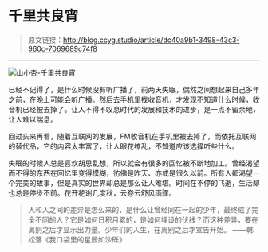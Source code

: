 # 千里共良宵

[annotation]: <id> (dc40a9b1-3498-43c3-960c-7069689c74f8)
[annotation]: <status> (public)
[annotation]: <create_time> (2019-04-27 00:50:04)
[annotation]: <category> (心情随笔)

> 原文链接：<http://blog.ccyg.studio/article/dc40a9b1-3498-43c3-960c-7069689c74f8>

---

![山小杏-千里共良宵](http://pqs8hg59d.bkt.clouddn.com/%E5%B1%B1%E5%B0%8F%E6%9D%8F-%E5%8D%83%E9%87%8C%E5%85%B1%E8%89%AF%E5%AE%B5.jpg "山小杏-千里共良宵")

已经不记得了，是什么时候没有听广播了，前两天失眠，偶然之间想起来自己多年之前，在晚上可能会听广播。然后去手机里找收音机，才发现不知道什么时候，收音机已经被去掉了。让人不得不叹息时代的发展和技术的进步，是一点不留余地，让人难以喘息。

回过头来再看，随着互联网的发展，FM收音机在手机里被去掉了，而依托互联网的替代品，它的内容太丰富了，让人眼花缭乱，不知道应该选择听些什么。

<div class='ui jplayer audio' data-url='https://od.qingting.fm/m4a/5cba7b5d7cb8915df462fdbb_9145280_64.m4a' format='m4a'></div>

失眠的时候人总是喜欢胡思乱想，所以就会有很多的回忆被不断地加工。曾经渴望而不得的东西在回忆里变得模糊，彷佛是昨天、亦或是很久以前。所有人都渴望一个完美的故事，但是真实的世界却总是那么让人难堪。时间在不停的飞逝，生活却也总是停步不前。花开花谢几度秋，云卷云舒风雨骤。

> 人和人之间的差异是怎么来的，是什么让曾经同在一起的少年，最终成了完全不同的人？它是如何日积月累的，是如何埋设的伏线？而这种差异，要在离别之后才显示出力量。少年们的人生，在离别之后才宣告开始。 ——韩松落《我口袋里的星辰如沙砾》